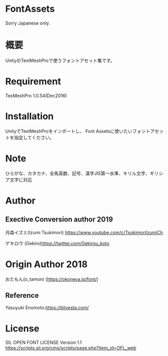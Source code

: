 # FontAssets

Sorry Japanese only. 
 
# 概要
UnityのTextMeshProで使うフォントアセット集です。
 
# Requirement

TexMeshPro 1.0.54(Dec2016)
 
 
# Installation
UnityでTextMeshProをインポートし、
Font Assetsに使いたいフォントアセットを指定してください。 
 
# Note
 
ひらがな、カタカナ、全角英数、記号、漢字JIS第一水準、キリル文字、ギリシア文字に対応
 
# Author

## Exective Conversion author 2019

 月森イズミ(Izumi Tsukimori) https://www.youtube.com/c/TsukimoriIzumiCh
 
 ゲキロウ (Gekiro)https://twitter.com/Gekirou_koto.

# Origin Author 2018
おたもん(o_tamon) (https://okoneya.jp/font/)
 
## Reference
 Yasuyuki Enomoto.https://blivesta.com/

 
# License
SIL OPEN FONT LICENSE Version 1.1
https://scripts.sil.org/cms/scripts/page.php?item_id=OFL_web